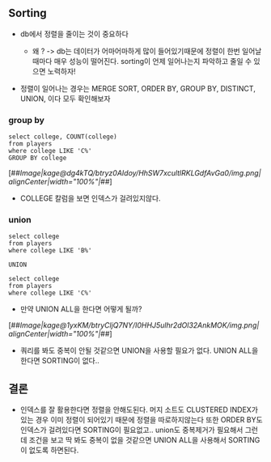 ## Sorting

- db에서 정렬을 줄이는 것이 중요하다 
	- 왜 ? -> db는 데이터가 어마어마하게 많이 들어있기때문에 정렬이 한번 일어날때마다 매우 성능이 떨어진다. sorting이 언제 일어나는지 파악하고 줄일 수 있으면 노력하자!
    
    
- 정렬이 일어나는 경우는 MERGE SORT, ORDER BY, GROUP BY, DISTINCT, UNION, 이다 모두 확인해보자

### group by 
````
select college, COUNT(college)
from players
where college LIKE 'C%'
GROUP BY college
````
[##_Image|kage@dg4kTQ/btryz0AIdoy/HhSW7xcultlRKLGdfAvGa0/img.png|alignCenter|width="100%"|_##]

- COLLEGE 칼럼을 보면 인덱스가 걸려있지않다.

### union

````
select college
from players
where college LIKE 'B%'

UNION

select college
from players
where college LIKE 'C%'
````

- 만약 UNION ALL을 한다면 어떻게 될까?

[##_Image|kage@1yxKM/btryCljQ7NY/I0HHJ5ulhr2dOl32AnkMOK/img.png|alignCenter|width="100%"|_##]

- 쿼리를 봐도 중복이 안될 것같으면 UNION을 사용할 필요가 없다. UNION ALL을 한다면 SORTING이 없다.. 

## 결론

- 인덱스를 잘 활용한다면 정렬을 안해도된다. 머지 소트도 CLUSTERED INDEX가 있는 경우 이미 정렬이 되어있기 때문에 정렬을 따로하지않는다 또한 ORDER BY도 인덱스가 걸려있다면 SORTING이 필요없고.. union도 중복제거가 필요해서 그런데 조건을 보고 딱 봐도 중복이 없을 것같으면 UNION ALL을 사용해서 SORTING이 없도록 하면된다. 
